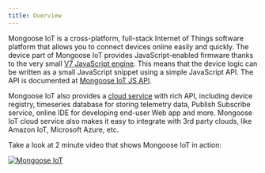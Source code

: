 ```yaml
---
title: Overview
---
```


Mongoose IoT is a cross-platform, full-stack Internet of Things software
platform that allows you to connect devices online easily and quickly.
The device part of Mongoose IoT provides JavaScript-enabled firmware
thanks to the very small
[V7 JavaScript engine](https://docs.cesanta.com/v7/dev/).
This means that the device logic can be written as a small JavaScript
snippet using a simple JavaScript API. The API is documented at
[Mongoose IoT JS API](https://docs.cesanta.com/mongoose-iot/latest/).

Mongoose IoT also provides a
[cloud service](https://cloud.cesanta.com)
with rich API, including
device registry, timeseries database for storing
telemetry data, Publish Subscribe service, online IDE
for developing end-user Web app and more.
Mongoose IoT cloud service also makes it easy to integrate with
3rd party clouds, like Amazon IoT, Microsoft Azure, etc.

Take a look at 2 minute video that shows Mongoose IoT in action:

[ ![Mongoose IoT](media/Mongoose_IoT.clip.png) ](https://www.youtube.com/watch?v=6DYfGsqQzCg)
